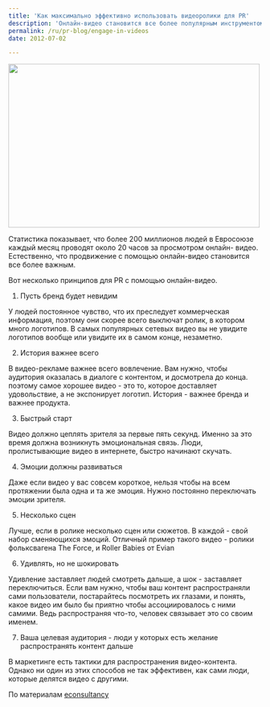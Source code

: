 ```yaml
---
title: 'Как максимально эффективно использовать видеоролики для PR'
description: 'Онлайн-видео становится все более популярным инструментом маркетинга.'
permalink: /ru/pr-blog/engage-in-videos
date: 2012-07-02

---
```


<img src="{{ site.assets }}/upload/videofilm_1.jpg" alt="" class="post__img" width="500" height="325">

Статистика показывает, что более  200 миллионов людей в Евросоюзе каждый месяц проводят около 20 часов за просмотром онлайн- видео. Естественно, что продвижение с помощью онлайн-видео становится все более важным.

Вот несколько принципов для PR с помощью онлайн-видео.

1. Пусть бренд будет невидим

У людей постоянное чувство, что их преследует коммерческая информация, поэтому они скорее всего выключат ролик, в котором много логотипов. В самых популярных сетевых видео вы не увидите логотипов вообще или увидите их в самом конце, незаметно.

2. История важнее всего

В видео-рекламе важнее всего вовлечение. Вам нужно, чтобы аудитория оказалась в диалоге с контентом, и досмотрела до конца. поэтому самое хорошее видео - это то, которое доставляет удовольствие, а не экспонирует логотип. История  - важнее бренда и важнее продукта.

3. Быстрый старт

Видео должно цеплять зрителя за первые пять секунд. Именно за это время должна возникнуть эмоциональная связь. Люди, пролистывающие видео в интернете, быстро  начинают скучать.

4. Эмоции должны развиваться

Даже если видео у вас совсем короткое, нельзя чтобы на всем протяжении была одна и та же эмоция. Нужно постоянно переключать эмоции зрителя.

5. Несколько сцен

Лучше, если в ролике несколько сцен или сюжетов. В каждой - свой набор сменяющихся эмоций. Отличный пример такого видео - ролики фольксвагена The Force, и  Roller Babies от Evian

6. Удивлять, но не шокировать

Удивление заставляет людей смотреть дальше, а шок - заставляет переключиться. Если вам нужно, чтобы ваш контент распространяли сами пользователи, постарайтесь посмотреть их глазами, и понять, какое видео им было бы приятно чтобы ассоциировалось с ними самими. Ведь распространяя что-то, человек связывает это со своим именем.

7. Ваша целевая аудитория - люди у которых есть желание распространять контент дальше

В маркетинге есть тактики для распространения видео-контента. Однако ни один из этих способов не так эффективен, как сами люди, которые делятся видео с другими.

По материалам <a href="http://econsultancy.com/us/blog/10294-seven-tips-for-maximising-engagement-with-online-video-ads">econsultancy</a>

